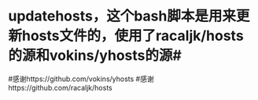 # updatehosts，这个bash脚本是用来更新hosts文件的，使用了racaljk/hosts的源和vokins/yhosts的源#
#感谢https://github.com/vokins/yhosts
#感谢https://github.com/racaljk/hosts
